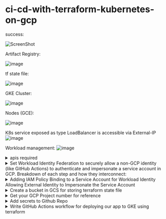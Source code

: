 # ci-cd-with-terraform-kubernetes-on-gcp



success:

![ScreenShot](https://github.com/user-attachments/assets/0a71e528-0f12-4df7-a96f-7b2224f8adbc)

Artifact Registry:

![image](https://github.com/user-attachments/assets/69aa5cdc-434c-40c5-b03e-315be17bdc46)

tf state file:

![image](https://github.com/user-attachments/assets/501452fc-1b71-4522-a424-09d564f33646)

GKE Cluster:

![image](https://github.com/user-attachments/assets/aac8a222-7730-417b-b63d-a1ec89475b2e)

Nodes (GCE):

![image](https://github.com/user-attachments/assets/d85a5dab-2545-456d-9fb9-12252ed9fc7c)

K8s service exposed as type LoadBalancer is accessible via External-IP
![image](https://github.com/user-attachments/assets/42180580-d108-4c6d-9ac1-f99a6cf4776c)

Workload management:
![image](https://github.com/user-attachments/assets/1083af2b-393b-4a7e-8f0c-a3640976569c)



<details> <summary>apis required </summary>
  
```
gcloud services enable \
  cloudresourcemanager.googleapis.com \
  container.googleapis.com \
  artifactregistry.googleapis.com \
  containerregistry.googleapis.com \
  containerscanning.googleapis.com  
  compute.googleapis.com
```
  <!-- ![image](https://github.com/user-attachments/assets/88c09f34-ae46-4678-8801-4d325c6aabeb) /-->
  
</details>

<details>

<summary> Set Workload Identity Federation to securely allow a non-GCP identity (like GitHub Actions) to authenticate and impersonate a service account in GCP. Breakdown of each step and how they interconnect:  </summary>

## Create a Service Account with Necessary IAM Roles
* **Create a Service Account**: Start by creating a service account with the permissions it will need to perform the actions you described:

```bash
gcloud iam service-accounts create SERVICE_ACCOUNT_NAME \
  --display-name "Service account for GitHub Actions"
```

<details> <summary> example </summary>

  ```
gcloud iam service-accounts create my-service-account \
  --description="Service account for application access" \
  --display-name="My Service Account" \
  --project="$PROJECT_ID"                                                                                                                                                                                                 
Created service account [my-service-account].
```
```
gcloud iam service-accounts list --project="$PROJECT_ID"                                                                                                             
DISPLAY NAME: My Service Account
EMAIL: my-service-account@$PROJECT_ID.iam.gserviceaccount.com
DISABLED: False
```
```
export SERVICE_ACCOUNT_EMAIL=my-service-account@$PROJECT_ID.iam.gserviceaccount.com
```

</details>

* **Assign Roles to the Service Account**: Grant the necessary roles to the service account for accessing GCP resources, such as:

  * `roles/container.admin` (to create GKE clusters)
  * `roles/compute.admin` (for Compute Engine access)
  * `roles/artifactregistry.admin` (for creating repositories and pushing images)
  * `roles/iam.serviceAccountTokenCreator` (for token creation)
```bash

gcloud projects add-iam-policy-binding PROJECT_ID \
  --member="serviceAccount:SERVICE_ACCOUNT_NAME@PROJECT_ID.iam.gserviceaccount.com" \
  --role="roles/ROLE_NAME"
```

<details> <summary>role required on SA </summary>
  
  can be assigned using console or shell command 
  [create directly using this script](https://github.com/akatore/GCP-projects/blob/main/ci-cd-with-terraform-kubernetes-on-gcp/notes/scipt-to-assign-roles.sh) add as many needed.
  
![image](https://github.com/user-attachments/assets/c680dedd-2457-4997-930a-fe9dbfbce897)

![image](https://github.com/user-attachments/assets/4f531775-58eb-4a4d-b121-ba0d9f9dcade)


</details>

## Set Up Workload Identity Federation
**a. Create an Identity Pool**
* This step sets up an identity pool in which you define external identities and bind them to the GCP service account.
* You’ll specify attribute mappings for federated identity claims from GitHub Actions.
```bash
gcloud iam workload-identity-pools create IDENTITY_POOL_NAME \
  --project="PROJECT_ID" \
  --location="global" \
  --display-name="GitHub Actions Identity Pool"
```
**b. Create an Identity Provider for GitHub (OIDC)**
* Specify **GitHub** as the identity provider and configure OpenID Connect (OIDC) for token exchange.
```bash
gcloud iam workload-identity-pools providers create-oidc PROVIDER_NAME \
  --project="PROJECT_ID" \
  --location="global" \
  --workload-identity-pool="IDENTITY_POOL_NAME" \
  --display-name="GitHub Provider" \
  --issuer-uri="https://token.actions.githubusercontent.com" \
  --attribute-mapping="attribute.sub=assertion.sub,attribute.aud=assertion.aud,attribute.repository=assertion.repository" \
  --attribute-condition="attribute.repository==\"username/reponame\""
```
* **Issuer URI**: This URL allows GitHub to issue tokens for authentication via OIDC.
## Bind the Principal to the Service Account
**a. Grant the Service Account Impersonation Role**
* Next, bind the principal (from the identity pool) to have access to impersonate the service account:
```
bash
gcloud iam service-accounts add-iam-policy-binding SERVICE_ACCOUNT_NAME@PROJECT_ID.iam.gserviceaccount.com \
  --project="PROJECT_ID" \
  --role="roles/iam.workloadIdentityUser" \
  --member="principalSet://iam.googleapis.com/projects/PROJECT_NUMBER/locations/global/workloadIdentityPools/IDENTITY_POOL_NAME/attribute.repository/username/reponame"
```
<details> <summary> Create WIF & Identity Pool taking references from this GCP  Offical walkthorugh </summary>

## Watch the Tutorial

[![Watch the video](https://img.youtube.com/vi/ZgVhU5qvK1M/0.jpg)](https://www.youtube.com/watch?v=ZgVhU5qvK1M&t)

Click the image above to watch the tutorial on YouTube.

Outcome:

![image](https://github.com/user-attachments/assets/66fac5d1-60fe-4a67-9c3c-bcccf6a553a7)

![image](https://github.com/user-attachments/assets/46354fc0-2698-4cb1-ac21-1116bf6e277f)

</details>

## Summary
Now, when a GitHub Action runs, it will use OIDC to authenticate, matching conditions you set up in the identity pool and provider. With this, GitHub can impersonate the GCP service account and access resources securely without using JSON keys.

</details>




<details> <summary> Adding IAM Policy Binding to a Service Account for Workload Identity Allowing External Identity to Impersonate the Service Account </summary>
  
Grant the WIF identity `(principalSet://...)` permissions as Workload Identity User on the service account? Example from the README:

```
gcloud iam service-accounts add-iam-policy-binding "my-service-account@${PROJECT_ID}.iam.gserviceaccount.com" \
  --project="${PROJECT_ID}" \
  --role="roles/iam.workloadIdentityUser" \
  --member="principalSet://iam.googleapis.com/${WORKLOAD_IDENTITY_POOL_ID}/attribute.repository/${REPO}"
```

![image](https://github.com/user-attachments/assets/3a388ee1-47d3-432d-be73-3be7060a919d)

</details>

<details> <summary> Create a bucket in GCS for storing terraform state file </summary>

  ![image](https://github.com/user-attachments/assets/501452fc-1b71-4522-a424-09d564f33646)

</details>

<details> <summary> Get your GCP Project number for reference </summary>

```
gcloud projects describe ${PROJECT_ID}
```
</details>

<details> <summary> Add secrets to Github Repo </summary>

* GCP_PROJECT_ID
* GCP_TF_STATE_BUCKET
</details>

<details> <summary> Write GitHub Actions workflow for deploying our app to GKE using terraform </summary>

> Note: ADD secrets for repo for, `workload_identity_provider` and `service_account`
```
        workload_identity_provider: 'projects/$PROJECT_NUMBER/locations/global/workloadIdentityPools/{POOL_ID}/providers/{PROVIDER_ID}'
        service_account: 'tf-gke-test@$GCP_PROJECT_ID.iam.gserviceaccount.com'

example:
        workload_identity_provider: 'projects/88625s1781/locations/global/workloadIdentityPools/k8s-pool/providers/k8s-provider'
        service_account: 'tf-gke-test@$GCP_PROJECT_ID.iam.gserviceaccount.com'

```
as per below example WIF Identity Pool, ![image](https://github.com/user-attachments/assets/1c0b12c3-cba8-4034-9bd9-45f161600c13)

</details>
